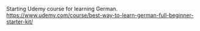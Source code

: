 Starting Udemy course for learning German.
https://www.udemy.com/course/best-way-to-learn-german-full-beginner-starter-kit/
